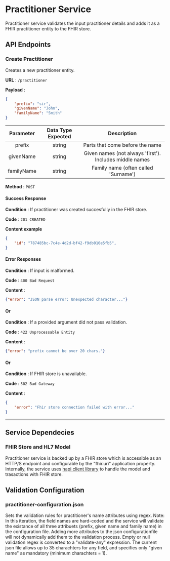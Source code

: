 # Practitioner Service
Practitioner service validates the input practitioner details and adds it as a FHIR practitioner entity to the FHIR store.

## API Endpoints
### Create Practitioner
Creates a new practitioner entity.

**URL** : `/practitioner`

**Payload** :

```json
{
    "prefix": "sir",
    "givenName": "John",
    "familyName": "Smith"
}
```

| Parameter | Data Type Expected |                                                       Description                                                      |
|:---------:|:------------------:|:----------------------------------------------------------------------------------------------------------------------:|
|     prefix    |       string       | Parts that come before the name |
|     givenName    |       string       | Given names (not always 'first'). Includes middle names |
|     familyName    |       string       | Family name (often called 'Surname') |


**Method** : `POST`

#### Success Response

**Condition** : If practitioner was created succesfully in the FHIR store.

**Code** : `201 CREATED`

**Content example**

```json
{
    "id": "787485bc-7c4e-4d2d-bf42-f9db010e5fb5",
}
```

#### Error Responses

**Condition** : If input is malformed.

**Code** : `400 Bad Request`

**Content** :
```json
{"error": "JSON parse error: Unexpected character..."}
```

#### Or

**Condition** : If a provided argument did not pass validation.

**Code** : `422 Unprocessable Entity`

**Content** :
```json
{"error": "prefix cannot be over 20 chars."}
```
#### Or

**Condition** : If FHIR store is unavailable.

**Code** : `502 Bad Gateway`

**Content** :

```json
{   
    "error": "Fhir store connection failed with error..."
}
```
___

## Service Dependecies

### FHIR Store and HL7 Model
Practitioner service is backed up by a FHIR store which is accessible as an HTTP/S endpoint and configurable by the "fhir.uri" application property.
Internally, the service uses [hapi client library](https://hapifhir.io/hapi-fhir/docs/client/examples.html) to handle the model and trasactions with FHIR store.


## Validation Configuration


### practitioner-configuration.json

Sets the validation rules for practitioner's name attributes using regex.
Note: In this iteration, the field names are hard-coded and the service will validate the existance of all three attribuets (prefix, given name and family name) in the configuration file. Adding more attributes to the json configurationfile will not dynamically add them to the validation process.
Empty or null validation regex is converted to a "validate-any" expression.
The current json file allows up to 35 charachters for any field, and specifies only "given name" as mandatory (minimum charachters = 1).
